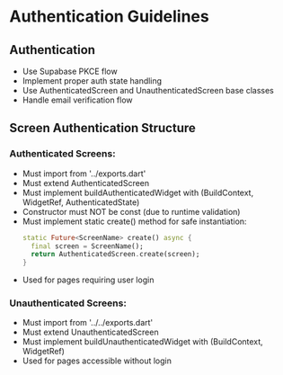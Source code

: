 # Authentication Guidelines

## Authentication

- Use Supabase PKCE flow
- Implement proper auth state handling
- Use AuthenticatedScreen and UnauthenticatedScreen base classes
- Handle email verification flow

## Screen Authentication Structure

### Authenticated Screens:

- Must import from '../exports.dart'
- Must extend AuthenticatedScreen
- Must implement buildAuthenticatedWidget with (BuildContext, WidgetRef, AuthenticatedState)
- Constructor must NOT be const (due to runtime validation)
- Must implement static create() method for safe instantiation:
  ```dart
  static Future<ScreenName> create() async {
    final screen = ScreenName();
    return AuthenticatedScreen.create(screen);
  }
  ```
- Used for pages requiring user login

### Unauthenticated Screens:

- Must import from '../../exports.dart'
- Must extend UnauthenticatedScreen
- Must implement buildUnauthenticatedWidget with (BuildContext, WidgetRef)
- Used for pages accessible without login
